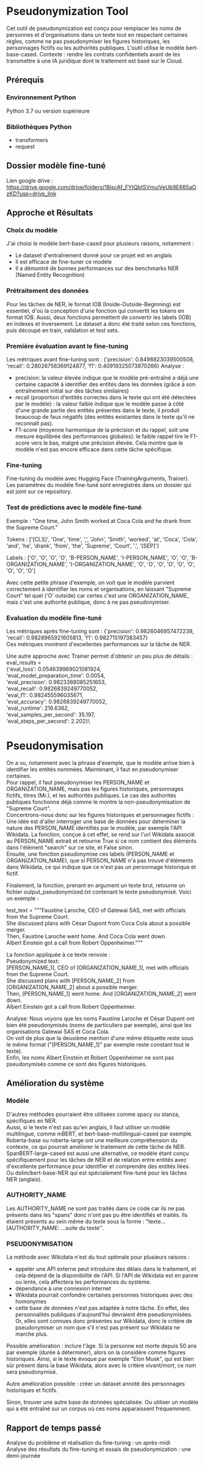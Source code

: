 # Pseudonymization Tool

Cet outil de pseudonymization est conçu pour remplacer les noms de personnes et d'organisations dans un texte tout en respectant certaines règles, comme ne pas pseudonymiser les figures historiques, les personnages fictifs ou les authorités publiques. L'outil utilise le modèle bert-base-cased.
Contexte : rendre les contrats confidentiels avant de les transmettre à une IA juridique dont le traitement est basé sur le Cloud.

## Prérequis
### Environnement Python
Python 3.7 ou version supérieure

### Bibliothèques Python
- transformers
- request

## Dossier modèle fine-tuné
Lien google drive : https://drive.google.com/drive/folders/18jscAf_FYtQbtSVmuiVeUb9E665aOzKD?usp=drive_link

## Approche et Résultats
### Choix du modèle
J'ai choisi le modèle bert-base-cased pour plusieurs raisons, notamment :
- Le dataset d'entraînement donné pour ce projet est en anglais
- Il est efficace de fine-tuner ce modèle
- Il a démontré de bonnes performances sur des benchmarks NER (Named Entity Recognition)

### Prétraitement des données
Pour les tâches de NER, le format IOB (Inside-Outside-Beginning) est essentiel, d'où la conception d'une fonction qui convertit les tokens en format IOB.
Aussi, deux fonctions permettent de convertir les labels (IOB) en indexes et inversement.
Le dataset a donc été traité selon ces fonctions, puis découpé en train, validation et test sets.

### Première évaluation avant le fine-tuning
Les métriques avant fine-tuning sont : {'precision': 0.8498823039500508, 'recall': 0.28026758369124877, 'f1': 0.40919325073870266}
Analyse :
- precision: la valeur élevée indique que le modèle pré-entraîné a déjà une certaine capacité à identifier des entités dans les données (grâce à son entraînement initial sur des tâches similaires)
- recall (proportion d'entités correctes dans le texte qui ont été détectées par le modèle) : la valeur faible indique que le modèle passe à côté d'une grande partie des entités présentes dans le texte, il produit beaucoup de faux négatifs (des entités existantes dans le texte qu'il ne reconnaît pas).
- F1-score (moyenne harmonique de la précision et du rappel, soit une mesure équilibrée des performances globales): le faible rappel tire le F1-score vers le bas, malgré une précision élevée. Cela montre que le modèle n'est pas encore efficace dans cette tâche spécifique.

### Fine-tuning
Fine-tuning du modèle avec Hugging Face (TrainingArguments, Trainer).
Les paramètres du modèle fine-tuné sont enregistrés dans un dossier qui est joint sur ce repository.

### Test de prédictions avec le modèle fine-tuné
Exemple : "One time, John Smith worked at Coca Cola and he drank from the Supreme Court."

Tokens : ['[CLS]', 'One', 'time', ',', 'John', 'Smith', 'worked', 'at', 'Coca', 'Cola', 'and', 'he', 'drank', 'from', 'the', 'Supreme', 'Court', '.', '[SEP]']

Labels : ['O', 'O', 'O', 'O', 'B-PERSON_NAME', 'I-PERSON_NAME', 'O', 'O', 'B-ORGANIZATION_NAME', 'I-ORGANIZATION_NAME', 'O', 'O', 'O', 'O', 'O', 'O', 'O', 'O', 'O']

Avec cette petite phrase d'exemple, on voit que le modèle parvient correctement à identifier les noms et organisations, en laissant "Supreme Court" tel quel ('O' outside) car certes c'est une ORGANIZATION_NAME, mais c'est une authorité publique, donc à ne pas pseudonymiser.

### Evaluation du modèle fine-tuné
Les métriques après fine-tuning sont : {'precision': 0.9826046957472239, 'recall': 0.9828965921605813, 'f1': 0.982715197383457}\
Ces métriques montrent d'excellentes performances sur la tâche de NER.

Une autre approche avec Trainer permet d'obtenir un peu plus de détails :
eval_results =\
{'eval_loss': 0.054639969021081924,\
'eval_model_preparation_time': 0.0054,\
'eval_precision': 0.9823388085251653,\
'eval_recall': 0.9826839249770052,\
'eval_f1': 0.982455596035671,\
'eval_accuracy': 0.9826839249770052,\
'eval_runtime': 216.6362,\
'eval_samples_per_second': 35.197,\
'eval_steps_per_second': 2.202}\

# Pseudonymisation
On a vu, notamment avec la phrase d'exemple, que le modèle arrive bien à identifier les entités nommées. Maintenant, il faut en pseudonymiser certaines.\
Pour rappel, il faut pseudonymiser les PERSON_NAME et ORGANIZATION_NAME, mais pas les figures historiques, personnages fictifs, titres (Mr.), et les authorités publiques.
Le cas des authorités publiques fonctionne déjà comme le montre la non-pseudonymisation de "Supreme Court".\
Concentrons-nous donc sur les figures historiques et personnages fictifs :\
Une idée est d'aller interroger une base de données pour déterminer la nature des PERSON_NAME identifiés par le modèle, par exemple l'API Wikidata.
La fonction, conçue à cet effet, se rend sur l'url Wikidata associé au PERSON_NAME extrait et retourne True si ce nom contient des éléments dans l'élément "search" sur ce site, et False sinon.\
Ensuite, une fonction pseudonymise ces labels (PERSON_NAME et ORGANIZATION_NAME), que si PERSON_NAME n'a pas trouvé d'éléments dans Wikidata, ce qui indique que ce n'est pas un personnage historique et fictif.

Finalement, la fonction, prenant en argument un texte brut, retourne un fichier output_pseudonymized.txt contenant le texte pseudonymisé.
Voici un exemple :

test_text = """Faustine Laroche, CEO of Gatewai SAS, met with officials from the Supreme Court.\
She discussed plans with César Dupont from Coca Cola about a possible merger.\
Then, Faustine Laroche went home. And Coca Cola went down.\
Albert Einstein got a call from Robert Oppenheimer."""

La fonction appliquée à ce texte renvoie :\
Pseudonymized text: \
[PERSON_NAME_1], CEO of [ORGANIZATION_NAME_1], met with officials from the Supreme Court.\
She discussed plans with [PERSON_NAME_2] from [ORGANIZATION_NAME_2] about a possible merger.\
Then, [PERSON_NAME_1] went home. And [ORGANIZATION_NAME_2] went down.\
Albert Einstein got a call from Robert Oppenheimer.

Analyse:
Nous voyons que les noms Faustine Laroche et César Dupont ont bien été pseudonymisés (noms de particuliers par exemple), ainsi que les organisations Gatewai SAS et Coca Cola.\
On voit de plus que la deuxième mention d'une même étiquette reste sous le même format ("[PERSON_NAME_1]" par exemple reste constant tout le texte).\
Enfin, les noms Albert Einstein et Robert Oppenheimer ne sont pas pseudonymisés comme ce sont des figures historiques.

## Amélioration du système

### Modèle

D'autres méthodes pourraient être utilisées comme spacy ou stanza, spécifiques en NER.\
Aussi, si le texte n'est pas qu'en anglais, il faut utiliser un modèle multilingue, comme mBERT, et bert-base-multilingual-cased par exemple.\
Roberta-base ou roberta-large ont une meilleure compréhension du contexte, ce qui pourrait améliorer le traitement de cette tâche de NER.\
SpanBERT-large-cased est aussi une alternative, ce modèle étant conçu spécifiquement pour les tâches de NER et de relation entre entités avec d'excellente performance pour identifier et comprendre des entités liées. Ou dslim/bert-base-NER qui est spécialement fine-tuné pour les tâches NER (anglais).

### AUTHORITY_NAME

Les AUTHORITY_NAME ne sont pas traités dans ce code car ils ne pas présents dans les "spans" donc n'ont pas pu être identifiés et traités. Ils étaient présents au sein même du texte sous la forme : "texte...[AUTHORITY_NAME: ...suite du texte''.

### PSEUDONYMISATION

La méthode avec Wikidata n'est du tout optimale pour plusieurs raisons :

- appeler une API externe peut introduire des délais dans le traitement, et cela dépend de la disponibilité de l'API. Si l'API de Wikidata est en panne ou lente, cela affectera les performances du système.
- dépendance à une connexion internet
- Wikidata pourrait confondre certaines personnes historiques avec des homonymes
- cette base de données n'est pas adaptée à notre tâche. En effet, des personnalités publiques d'aujourd'hui devraient être pseudonymisées. Or, elles sont connues donc présentes sur Wikidata, donc le critère de pseudonymiser un nom que s'il n'est pas présent sur Wikidata ne marche plus.

Possible amélioration : inclure l'âge. Si la personne est morte depuis 50 ans par exemple (durée à déterminer), alors on la considère comme figures historiques. Ainsi, si le texte évoque par exemple "Elon Musk", qui est bien sûr présent dans la base Wikidata, alors avec le critère vivant/mort, ce nom sera pseudonymisé.

Autre amélioration possible : créer un dataset annoté des personnages historiques et fictifs.

Sinon, trouver une autre base de données spécialisée.
Ou utiliser un modèle qui a été entraîné sur un corpus où ces noms apparaissent fréquemment.


## Rapport de temps passé
Analyse du problème et réalisation du fine-tuning : un après-midi\
Analyse des résultats du fine-tuning et essais de pseudonymization : une demi-journée




